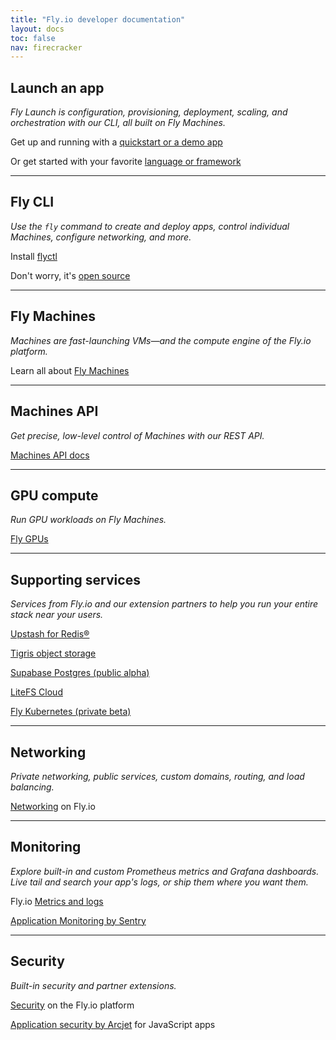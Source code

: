 ```yaml
---
title: "Fly.io developer documentation"
layout: docs
toc: false
nav: firecracker
---
```


<div class="index-page">

## Launch an app

_Fly Launch is configuration, provisioning, deployment, scaling, and orchestration with our CLI, all built on Fly Machines._

Get up and running with a [quickstart or a demo app](/docs/getting-started/)

Or get started with your favorite [language or framework](/docs/getting-started/get-started-by-framework/)

---

## Fly CLI

_Use the `fly` command to create and deploy apps, control individual Machines, configure networking, and more._

Install [flyctl](/docs/flyctl/install)

Don't worry, it's [open source](https://github.com/superfly/flyctl+external)

---

## Fly Machines

_Machines are fast-launching VMs—and the compute engine of the Fly.io platform._

Learn all about [Fly Machines](/docs/machines/)

---

## Machines API

_Get precise, low-level control of Machines with our REST API._

[Machines API docs](/docs/machines/api/)

---

## GPU compute

_Run GPU workloads on Fly Machines._

[Fly GPUs](/docs/gpus/)

---

## Supporting services

_Services from Fly.io and our extension partners to help you run your entire stack near your users._

[Upstash for Redis®](/docs/reference/redis/)

[Tigris object storage](/docs/reference/tigris/)

[Supabase Postgres (public alpha)](/docs/reference/supabase/)

[LiteFS Cloud](/docs/litefs/cloud-backups/)

[Fly Kubernetes (private beta)](/docs/kubernetes/fks-quickstart/)

---

## Networking

_Private networking, public services, custom domains, routing, and load balancing._

[Networking](/docs/networking/) on Fly.io

---

## Monitoring

_Explore built-in and custom Prometheus metrics and Grafana dashboards. Live tail and search your app's logs, or ship them where you want them._

Fly.io [Metrics and logs](/docs/metrics-and-logs/)

[Application Monitoring by Sentry](/docs/reference/sentry/)

---

## Security

_Built-in security and partner extensions._

[Security](/docs/security/#fly-io-platform-security) on the Fly.io platform

[Application security by Arcjet](/docs/reference/arcjet/) for JavaScript apps

</div>